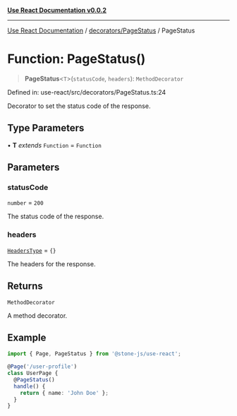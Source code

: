 [**Use React Documentation v0.0.2**](../../../README.md)

***

[Use React Documentation](../../../modules.md) / [decorators/PageStatus](../README.md) / PageStatus

# Function: PageStatus()

> **PageStatus**\<`T`\>(`statusCode`, `headers`): `MethodDecorator`

Defined in: use-react/src/decorators/PageStatus.ts:24

Decorator to set the status code of the response.

## Type Parameters

• **T** *extends* `Function` = `Function`

## Parameters

### statusCode

`number` = `200`

The status code of the response.

### headers

[`HeadersType`](../../../declarations/type-aliases/HeadersType.md) = `{}`

The headers for the response.

## Returns

`MethodDecorator`

A method decorator.

## Example

```typescript
import { Page, PageStatus } from '@stone-js/use-react';

@Page('/user-profile')
class UserPage {
  @PageStatus()
  handle() {
    return { name: 'John Doe' };
  }
}
```
